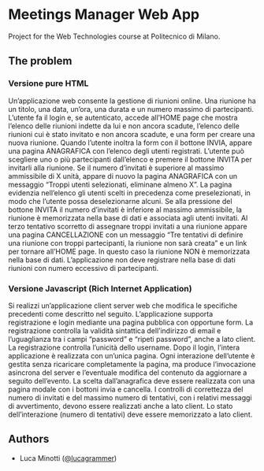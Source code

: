 # Meetings Manager Web App
Project for the Web Technologies course at Politecnico di Milano. 

## The problem
### Versione pure HTML
Un’applicazione web consente la gestione di riunioni online. Una riunione ha un titolo, una data, un’ora, una durata e un numero massimo di partecipanti. L’utente fa il login e, se autenticato, accede all’HOME page che mostra l’elenco delle riunioni indette da lui e non ancora scadute, l’elenco delle riunioni cui è stato invitato e non ancora scadute, e una form per creare una nuova riunione. Quando l’utente inoltra la form con il bottone INVIA, appare una pagina ANAGRAFICA con l’elenco degli utenti registrati. L’utente può scegliere uno o più partecipanti dall’elenco e premere il bottone INVITA per invitarli alla riunione. Se il numero d’invitati è superiore al massimo ammissibile di X unità, appare di nuovo la pagina ANAGRAFICA con un messaggio “Troppi utenti selezionati, eliminane almeno X”. La pagina evidenzia nell’elenco gli utenti scelti in precedenza come preselezionati, in modo che l’utente possa deselezionarne alcuni. Se alla pressione del bottone INVITA il numero d’invitati è inferiore al massimo ammissibile, la riunione è memorizzata nella base di dati e associata agli utenti invitati. Al terzo tentativo scorretto di assegnare troppi invitati a una riunione appare una pagina CANCELLAZIONE con un messaggio “Tre tentativi di definire una riunione con troppi partecipanti, la riunione non sarà creata” e un link per tornare all’HOME page. In questo caso la riunione NON è memorizzata nella base di dati. L’applicazione non deve registrare nella base di dati riunioni con numero eccessivo di partecipanti.

### Versione Javascript (Rich Internet Application)
Si realizzi un’applicazione client server web che modifica le specifiche precedenti come descritto nel seguito.
L’applicazione supporta registrazione e login mediante una pagina pubblica con opportune form. La
registrazione controlla la validità sintattica dell’indirizzo di email e l’uguaglianza tra i campi “password” e
“ripeti password”, anche a lato client. La registrazione controlla l’unicità dello username.
Dopo il login, l’intera applicazione è realizzata con un’unica pagina.
Ogni interazione dell’utente è gestita senza ricaricare completamente la pagina, ma produce l’invocazione
asincrona del server e l’eventuale modifica del contenuto da aggiornare a seguito dell’evento.
La scelta dall’anagrafica deve essere realizzata con una pagina modale con i bottoni invia e cancella.
I controlli di correttezza del numero di invitati e del massimo numero di tentativi, con i relativi messaggi di
avvertimento, devono essere realizzati anche a lato client.
Lo stato dell’interazione (numero di tentativi) deve essere memorizzato a lato client.

## Authors
- Luca Minotti ([@lucagrammer](https://github.com/lucagrammer))
